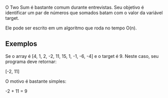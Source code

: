O Two Sum é bastante comum durante entrevistas. Seu objetivo é identificar um par de números que somados batam com o valor da variável target.

Ele pode ser escrito em um algoritmo que roda no tempo O(n).

## Exemplos
Se o array é [4, 1, 2, -2, 11, 15, 1, -1, -6, -4] e o target é 9. Neste caso, seu programa deve retornar:

[-2, 11]

O motivo é bastante simples:

-2 + 11 = 9
